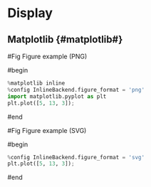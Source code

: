 # Display

## Matplotlib {#matplotlib#}

#Fig Figure example (PNG)

#begin
```python hide-input
%matplotlib inline
%config InlineBackend.figure_format = 'png'
import matplotlib.pyplot as plt
plt.plot([5, 13, 3]);
```
#end


#Fig Figure example (SVG)

#begin
```python hide-input
%config InlineBackend.figure_format = 'svg'
plt.plot([5, 13, 3]);
```
#end
